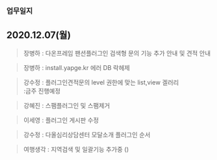### 업무일지


## 2020.12.07(월)
> 장병하 : 다온프레임 팬션플러그인 검색형 문의
기능 추가 안내 및 견적 안내

> 장병하 : install.yapge.kr 에러 DB 락헤제 

> 강수정 : 플러그인견적문의 level 권한에 맞는 list,view 겔러리
\
:금주 진행예정

> 강혜진 : 스팸플러그인 및 스팸제거 

> 이세영 : 플러그인 게시판 수정 

> 강수정 : 다올심리상담센터 모달소개 플러그인 순서 

> 여행생각 : 지역검색 및 일괄기능 추가중 ()



